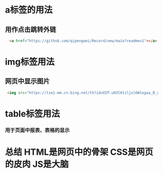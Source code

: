# a标签的用法

## 用作点击跳转外链 

```HTML
  <a href="https://github.com/qipengwei/Record/new/main?readme=1"></a>
```

# img标签用法

## 网页中显示图片

```HTML
 <img src="https://tse1-mm.cn.bing.net/th?id=OIP.uH3l6tzljul6Wlegaa_B_wEyDM&w=242&h=160&c=8&rs=1&qlt=90&pid=3.1&rm=2" />
```

# table标签用法

### 用于页面中报表、表格的显示

# 总结 HTML是网页中的骨架  CSS是网页的皮肉 JS是大脑
